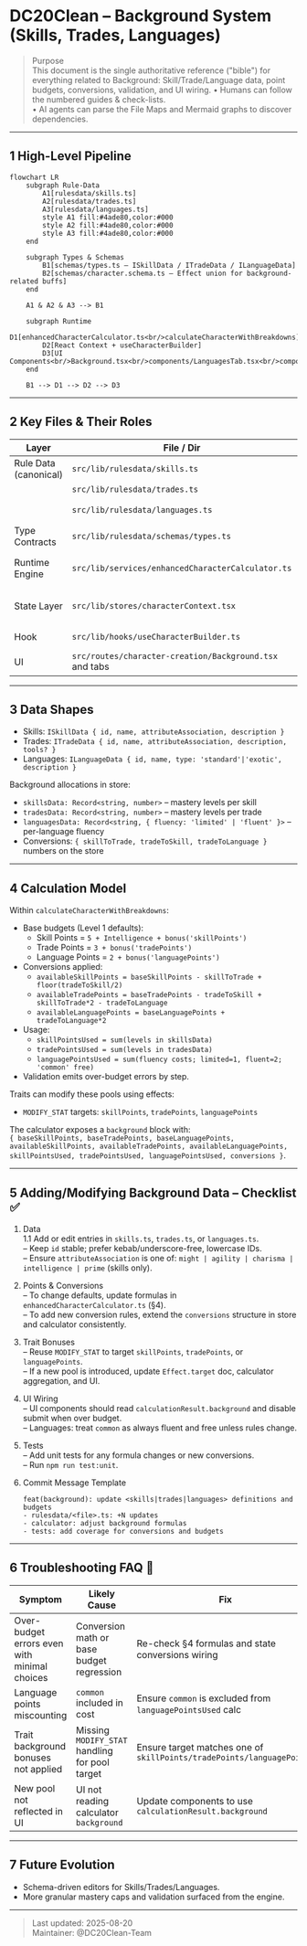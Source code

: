 # DC20Clean – Background System (Skills, Trades, Languages)

> Purpose  
> This document is the single authoritative reference ("bible") for everything related to Background: Skill/Trade/Language data, point budgets, conversions, validation, and UI wiring.
> • Humans can follow the numbered guides & check-lists.  
> • AI agents can parse the File Maps and Mermaid graphs to discover dependencies.

---

## 1 High-Level Pipeline

```mermaid
flowchart LR
    subgraph Rule-Data
        A1[rulesdata/skills.ts]
        A2[rulesdata/trades.ts]
        A3[rulesdata/languages.ts]
        style A1 fill:#4ade80,color:#000
        style A2 fill:#4ade80,color:#000
        style A3 fill:#4ade80,color:#000
    end

    subgraph Types & Schemas
        B1[schemas/types.ts – ISkillData / ITradeData / ILanguageData]
        B2[schemas/character.schema.ts – Effect union for background-related buffs]
    end

    A1 & A2 & A3 --> B1

    subgraph Runtime
        D1[enhancedCharacterCalculator.ts<br/>calculateCharacterWithBreakdowns]
        D2[React Context + useCharacterBuilder]
        D3[UI Components<br/>Background.tsx<br/>components/LanguagesTab.tsx<br/>components/SkillsTab.tsx<br/>components/TradesTab.tsx]
    end

    B1 --> D1 --> D2 --> D3
```

---

## 2 Key Files & Their Roles

| Layer                | File / Dir                                              | Responsibility                                                      |
| -------------------- | ------------------------------------------------------- | ------------------------------------------------------------------- |
| Rule Data (canonical) | `src/lib/rulesdata/skills.ts`                           | Declarative `skillsData` array                                      |
|                      | `src/lib/rulesdata/trades.ts`                           | Declarative `tradesData` array                                      |
|                      | `src/lib/rulesdata/languages.ts`                        | Declarative `languagesData` array                                   |
| Type Contracts       | `src/lib/rulesdata/schemas/types.ts`                            | `ISkillData`, `ITradeData`, `ILanguageData`                         |
| Runtime Engine       | `src/lib/services/enhancedCharacterCalculator.ts`       | Computes base budgets, applies trait bonuses, conversions, and usage |
| State Layer          | `src/lib/stores/characterContext.tsx`                   | Stores background point allocations and conversion counts            |
| Hook                 | `src/lib/hooks/useCharacterBuilder.ts`                  | Runs calculator and returns `calculationResult.background`           |
| UI                   | `src/routes/character-creation/Background.tsx` and tabs | Renders editors for skills/trades/languages                          |

---

## 3 Data Shapes

- Skills: `ISkillData { id, name, attributeAssociation, description }`  
- Trades: `ITradeData { id, name, attributeAssociation, description, tools? }`  
- Languages: `ILanguageData { id, name, type: 'standard'|'exotic', description }`

Background allocations in store:  
- `skillsData: Record<string, number>` – mastery levels per skill  
- `tradesData: Record<string, number>` – mastery levels per trade  
- `languagesData: Record<string, { fluency: 'limited' | 'fluent' }>` – per-language fluency  
- Conversions: `{ skillToTrade, tradeToSkill, tradeToLanguage }` numbers on the store

---

## 4 Calculation Model

Within `calculateCharacterWithBreakdowns`:
- Base budgets (Level 1 defaults):
  - Skill Points = `5 + Intelligence + bonus('skillPoints')`
  - Trade Points = `3 + bonus('tradePoints')`
  - Language Points = `2 + bonus('languagePoints')`
- Conversions applied:
  - `availableSkillPoints = baseSkillPoints - skillToTrade + floor(tradeToSkill/2)`
  - `availableTradePoints = baseTradePoints - tradeToSkill + skillToTrade*2 - tradeToLanguage`
  - `availableLanguagePoints = baseLanguagePoints + tradeToLanguage*2`
- Usage:
  - `skillPointsUsed = sum(levels in skillsData)`
  - `tradePointsUsed = sum(levels in tradesData)`
  - `languagePointsUsed = sum(fluency costs; limited=1, fluent=2; 'common' free)`
- Validation emits over-budget errors by step.

Traits can modify these pools using effects:
- `MODIFY_STAT` targets: `skillPoints`, `tradePoints`, `languagePoints`

The calculator exposes a `background` block with:  
`{ baseSkillPoints, baseTradePoints, baseLanguagePoints, availableSkillPoints, availableTradePoints, availableLanguagePoints, skillPointsUsed, tradePointsUsed, languagePointsUsed, conversions }`.

---

## 5 Adding/Modifying Background Data – Checklist ✅

1. Data  
   1.1 Add or edit entries in `skills.ts`, `trades.ts`, or `languages.ts`.  
   – Keep `id` stable; prefer kebab/underscore-free, lowercase IDs.  
   – Ensure `attributeAssociation` is one of: `might | agility | charisma | intelligence | prime` (skills only).

2. Points & Conversions  
   – To change defaults, update formulas in `enhancedCharacterCalculator.ts` (§4).  
   – To add new conversion rules, extend the `conversions` structure in store and calculator consistently.

3. Trait Bonuses  
   – Reuse `MODIFY_STAT` to target `skillPoints`, `tradePoints`, or `languagePoints`.  
   – If a new pool is introduced, update `Effect.target` doc, calculator aggregation, and UI.

4. UI Wiring  
   – UI components should read `calculationResult.background` and disable submit when over budget.  
   – Languages: treat `common` as always fluent and free unless rules change.

5. Tests  
   – Add unit tests for any formula changes or new conversions.  
   – Run `npm run test:unit`.

6. Commit Message Template  
   ```
   feat(background): update <skills|trades|languages> definitions and budgets
   - rulesdata/<file>.ts: +N updates
   - calculator: adjust background formulas
   - tests: add coverage for conversions and budgets
   ```

---

## 6 Troubleshooting FAQ 🤖

| Symptom                                       | Likely Cause                                    | Fix                                                         |
| --------------------------------------------- | ----------------------------------------------- | ----------------------------------------------------------- |
| Over-budget errors even with minimal choices  | Conversion math or base budget regression       | Re-check §4 formulas and state conversions wiring           |
| Language points miscounting                   | `common` included in cost                       | Ensure `common` is excluded from `languagePointsUsed` calc  |
| Trait background bonuses not applied          | Missing `MODIFY_STAT` handling for pool target  | Ensure target matches one of `skillPoints/tradePoints/languagePoints` |
| New pool not reflected in UI                  | UI not reading calculator `background`          | Update components to use `calculationResult.background`     |

---

## 7 Future Evolution

- Schema-driven editors for Skills/Trades/Languages.  
- More granular mastery caps and validation surfaced from the engine.

---

> Last updated: 2025-08-20  
> Maintainer: @DC20Clean-Team


